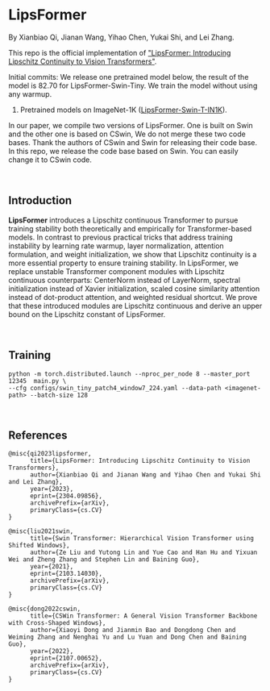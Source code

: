 # LipsFormer

By Xianbiao Qi, Jianan Wang, Yihao Chen, Yukai Shi, and Lei Zhang.

This repo is the official implementation of ["LipsFormer: Introducing Lipschitz Continuity to Vision Transformers"](https://openreview.net/pdf?id=cHf1DcCwcH3).

Initial commits:
We release one pretrained model below, the result of the model is 82.70 for LipsFormer-Swin-Tiny. We train the model without using any warmup.

1. Pretrained models on ImageNet-1K ([LipsFormer-Swin-T-IN1K](https://github.com/cyh1112/LipsFormer/releases/download/checkpoint/lipsformer-swin-tiny.pth)).

In our paper, we compile two versions of LipsFormer. One is built on Swin and the other one is based on CSwin, We do not merge these two code bases. Thank the authors of CSwin and Swin for releasing their code base.
In this repo, we release the code base based on Swin. You can easily change it to CSwin code. 

<br/>

## Introduction

**LipsFormer** introduces a Lipschitz continuous Transformer to pursue training stability both theoretically and empirically for Transformer-based models. In contrast to previous practical tricks that address training instability by learning rate warmup, layer normalization, attention formulation, and weight initialization, we show that Lipschitz continuity is a more essential property to ensure training stability. In LipsFormer, we replace unstable Transformer component modules with Lipschitz continuous counterparts:  CenterNorm instead of LayerNorm, spectral initialization instead of Xavier initialization, scaled cosine similarity attention instead of dot-product attention, and weighted residual shortcut. We prove that these introduced modules are Lipschitz continuous and derive an upper bound on the Lipschitz constant of LipsFormer.

<br/>

## Training
```
python -m torch.distributed.launch --nproc_per_node 8 --master_port 12345  main.py \
--cfg configs/swin_tiny_patch4_window7_224.yaml --data-path <imagenet-path> --batch-size 128 
```

<br/>

## References
```
@misc{qi2023lipsformer,
      title={LipsFormer: Introducing Lipschitz Continuity to Vision Transformers}, 
      author={Xianbiao Qi and Jianan Wang and Yihao Chen and Yukai Shi and Lei Zhang},
      year={2023},
      eprint={2304.09856},
      archivePrefix={arXiv},
      primaryClass={cs.CV}
}

@misc{liu2021swin,
      title={Swin Transformer: Hierarchical Vision Transformer using Shifted Windows}, 
      author={Ze Liu and Yutong Lin and Yue Cao and Han Hu and Yixuan Wei and Zheng Zhang and Stephen Lin and Baining Guo},
      year={2021},
      eprint={2103.14030},
      archivePrefix={arXiv},
      primaryClass={cs.CV}
}

@misc{dong2022cswin,
      title={CSWin Transformer: A General Vision Transformer Backbone with Cross-Shaped Windows}, 
      author={Xiaoyi Dong and Jianmin Bao and Dongdong Chen and Weiming Zhang and Nenghai Yu and Lu Yuan and Dong Chen and Baining Guo},
      year={2022},
      eprint={2107.00652},
      archivePrefix={arXiv},
      primaryClass={cs.CV}
}
```


